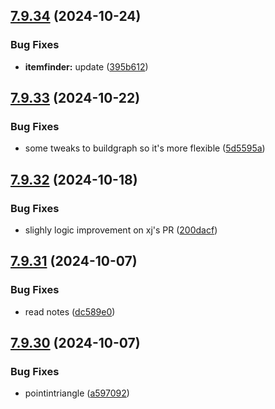 ## [7.9.34](https://github.com/Torwent/SRL-T/compare/v7.9.33...v7.9.34) (2024-10-24)


### Bug Fixes

* **itemfinder:** update ([395b612](https://github.com/Torwent/SRL-T/commit/395b612248eb470a7ac1c244e3137814c305d696))



## [7.9.33](https://github.com/Torwent/SRL-T/compare/v7.9.32...v7.9.33) (2024-10-22)


### Bug Fixes

* some tweaks to buildgraph so it's more flexible ([5d5595a](https://github.com/Torwent/SRL-T/commit/5d5595a7d1d5cb0f4825d4fc85f2984539c83cd9))



## [7.9.32](https://github.com/Torwent/SRL-T/compare/v7.9.31...v7.9.32) (2024-10-18)


### Bug Fixes

* slighly logic improvement on xj's PR ([200dacf](https://github.com/Torwent/SRL-T/commit/200dacff50efb4b13d95eaf9749beb5199d2a706))



## [7.9.31](https://github.com/Torwent/SRL-T/compare/v7.9.30...v7.9.31) (2024-10-07)


### Bug Fixes

* read notes ([dc589e0](https://github.com/Torwent/SRL-T/commit/dc589e027e5350b6e4f154a52ca7f6f73df80107))



## [7.9.30](https://github.com/Torwent/SRL-T/compare/v7.9.29...v7.9.30) (2024-10-07)


### Bug Fixes

* pointintriangle ([a597092](https://github.com/Torwent/SRL-T/commit/a59709293b7e417f1b66bcb2fa47c13bbb36afd1))



